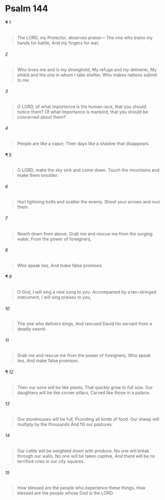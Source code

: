 # Psalm 144
###### ¶ 1
> The LORD, my Protector, deserves praise—
> The one who trains my hands for battle,
> And my fingers for war,
###### 2
> Who loves me and is my stronghold,
> My refuge and my deliverer,
> My shield and the one in whom I take shelter,
> Who makes nations submit to me.
###### 3
> O LORD, of what importance is the human race, that you should notice them?
> Of what importance is mankind, that you should be concerned about them?
###### 4
> People are like a vapor,
> Their days like a shadow that disappears.
###### ¶ 5
> O LORD, make the sky sink and come down.
> Touch the mountains and make them smolder.
###### 6
> Hurl lightning bolts and scatter the enemy.
> Shoot your arrows and rout them.
###### 7
> Reach down from above.
> Grab me and rescue me from the surging water,
> From the power of foreigners,
###### 8
> Who speak lies,
> And make false promises.
###### ¶ 9
> O God, I will sing a new song to you.
> Accompanied by a ten-stringed instrument, I will sing praises to you,
###### 10
> The one who delivers kings,
> And rescued David his servant from a deadly sword.
###### 11
> Grab me and rescue me from the power of foreigners,
> Who speak lies,
> And make false promises.
###### ¶ 12
> Then our sons will be like plants,
> That quickly grow to full size.
> Our daughters will be like corner pillars,
> Carved like those in a palace.
###### 13
> Our storehouses will be full,
> Providing all kinds of food.
> Our sheep will multiply by the thousands
> And fill our pastures.
###### 14
> Our cattle will be weighted down with produce.
> No one will break through our walls,
> No one will be taken captive,
> And there will be no terrified cries in our city squares.
###### 15
> How blessed are the people who experience these things.
> How blessed are the people whose God is the LORD.
